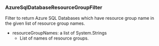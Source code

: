 ### AzureSqlDatabaseResourceGroupFilter
Filter to return Azure SQL Databases which have resource group name in the given list of resource group names.

- resourceGroupNames: a list of System.Strings
  - List of names of resource groups.
